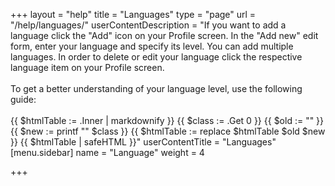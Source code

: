 +++
layout = "help"
title = "Languages"
type = "page"
url = "/help/languages/"
userContentDescription = "If you want to add a language click the \"Add\" icon on your Profile screen. In the \"Add new\" edit form, enter your language and specify its level. You can add multiple languages. In order to delete or edit your language click the respective language item on your Profile screen.<br><br>To get a better understanding of your language level, use the following guide:<br><br>{{ $htmlTable := .Inner | markdownify }} {{ $class := .Get 0 }} {{ $old := \"\" }} {{ $new := printf \"\" $class }} {{ $htmlTable := replace $htmlTable $old $new }} {{ $htmlTable | safeHTML }}"
userContentTitle = "Languages"
[menu.sidebar]
name = "Language"
weight = 4

+++
